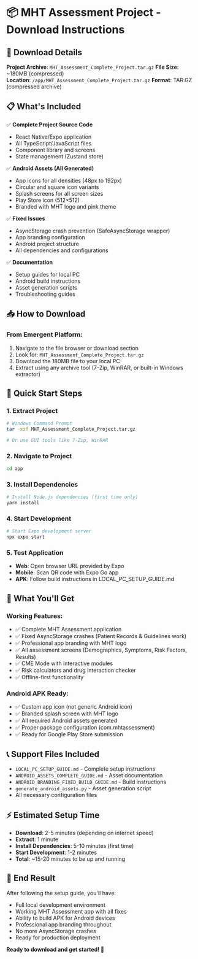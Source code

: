 # 📦 MHT Assessment Project - Download Instructions

## 🔽 Download Details

**Project Archive**: `MHT_Assessment_Complete_Project.tar.gz`
**File Size**: ~180MB (compressed)  
**Location**: `/app/MHT_Assessment_Complete_Project.tar.gz`
**Format**: TAR.GZ (compressed archive)

## 📋 What's Included

✅ **Complete Project Source Code**
- React Native/Expo application
- All TypeScript/JavaScript files  
- Component library and screens
- State management (Zustand store)

✅ **Android Assets (All Generated)**
- App icons for all densities (48px to 192px)
- Circular and square icon variants
- Splash screens for all screen sizes
- Play Store icon (512×512)
- Branded with MHT logo and pink theme

✅ **Fixed Issues**
- AsyncStorage crash prevention (SafeAsyncStorage wrapper)
- App branding configuration
- Android project structure
- All dependencies and configurations

✅ **Documentation**
- Setup guides for local PC
- Android build instructions  
- Asset generation scripts
- Troubleshooting guides

## 📥 How to Download

### From Emergent Platform:
1. Navigate to the file browser or download section
2. Look for: `MHT_Assessment_Complete_Project.tar.gz`
3. Download the 180MB file to your local PC
4. Extract using any archive tool (7-Zip, WinRAR, or built-in Windows extractor)

## 🚀 Quick Start Steps

### 1. Extract Project
```bash
# Windows Command Prompt
tar -xzf MHT_Assessment_Complete_Project.tar.gz

# Or use GUI tools like 7-Zip, WinRAR
```

### 2. Navigate to Project
```bash
cd app
```

### 3. Install Dependencies
```bash
# Install Node.js dependencies (first time only)
yarn install
```

### 4. Start Development
```bash
# Start Expo development server
npx expo start
```

### 5. Test Application
- **Web**: Open browser URL provided by Expo
- **Mobile**: Scan QR code with Expo Go app
- **APK**: Follow build instructions in LOCAL_PC_SETUP_GUIDE.md

## 📱 What You'll Get

### Working Features:
- ✅ Complete MHT Assessment application
- ✅ Fixed AsyncStorage crashes (Patient Records & Guidelines work)
- ✅ Professional app branding with MHT logo
- ✅ All assessment screens (Demographics, Symptoms, Risk Factors, Results)
- ✅ CME Mode with interactive modules
- ✅ Risk calculators and drug interaction checker
- ✅ Offline-first functionality

### Android APK Ready:
- ✅ Custom app icon (not generic Android icon)
- ✅ Branded splash screen with MHT logo
- ✅ All required Android assets generated
- ✅ Proper package configuration (com.mhtassessment)
- ✅ Ready for Google Play Store submission

## 📞 Support Files Included

- `LOCAL_PC_SETUP_GUIDE.md` - Complete setup instructions
- `ANDROID_ASSETS_COMPLETE_GUIDE.md` - Asset documentation  
- `ANDROID_BRANDING_FIXED_BUILD_GUIDE.md` - Build instructions
- `generate_android_assets.py` - Asset generation script
- All necessary configuration files

## ⚡ Estimated Setup Time

- **Download**: 2-5 minutes (depending on internet speed)
- **Extract**: 1 minute
- **Install Dependencies**: 5-10 minutes (first time)
- **Start Development**: 1-2 minutes
- **Total**: ~15-20 minutes to be up and running

## 🎯 End Result

After following the setup guide, you'll have:
- Full local development environment
- Working MHT Assessment app with all fixes
- Ability to build APK for Android devices
- Professional app branding throughout
- No more AsyncStorage crashes
- Ready for production deployment

**Ready to download and get started! 🚀**